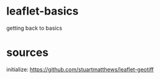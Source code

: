 # leaflet-basics
getting back to basics

# sources
initialize: https://github.com/stuartmatthews/leaflet-geotiff